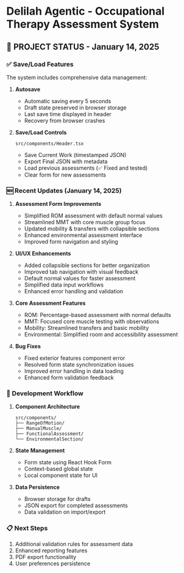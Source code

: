 # Delilah Agentic - Occupational Therapy Assessment System

## 🎯 PROJECT STATUS - January 14, 2025

### ✅ Save/Load Features
The system includes comprehensive data management:

1. **Autosave**
   - Automatic saving every 5 seconds
   - Draft state preserved in browser storage
   - Last save time displayed in header
   - Recovery from browser crashes

2. **Save/Load Controls**
   ```
   src/components/Header.tsx
   ```
   - Save Current Work (timestamped JSON)
   - Export Final JSON with metadata
   - Load previous assessments (✅ Fixed and tested)
   - Clear form for new assessments

### 🆕 Recent Updates (January 14, 2025)
1. **Assessment Form Improvements**
   - Simplified ROM assessment with default normal values
   - Streamlined MMT with core muscle group focus
   - Updated mobility & transfers with collapsible sections
   - Enhanced environmental assessment interface
   - Improved form navigation and styling

2. **UI/UX Enhancements**
   - Added collapsible sections for better organization
   - Improved tab navigation with visual feedback
   - Default normal values for faster assessment
   - Simplified data input workflows
   - Enhanced error handling and validation

3. **Core Assessment Features**
   - ROM: Percentage-based assessment with normal defaults
   - MMT: Focused core muscle testing with observations
   - Mobility: Streamlined transfers and basic mobility
   - Environmental: Simplified room and accessibility assessment

4. **Bug Fixes**
   - Fixed exterior features component error
   - Resolved form state synchronization issues
   - Improved error handling in data loading
   - Enhanced form validation feedback

### 🔄 Development Workflow
1. **Component Architecture**
   ```
   src/components/
   ├── RangeOfMotion/
   ├── ManualMuscle/
   ├── FunctionalAssessment/
   └── EnvironmentalSection/
   ```

2. **State Management**
   - Form state using React Hook Form
   - Context-based global state
   - Local component state for UI

3. **Data Persistence**
   - Browser storage for drafts
   - JSON export for completed assessments
   - Data validation on import/export

### 📋 Next Steps
1. Additional validation rules for assessment data
2. Enhanced reporting features
3. PDF export functionality
4. User preferences persistence